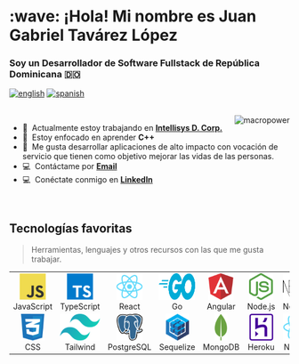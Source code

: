 <h1 align="left" id="macropower-title">:wave: ¡Hola! Mi nombre es Juan Gabriel Tavárez López</h1>
<h3 align="left">Soy un Desarrollador de Software Fullstack de República Dominicana 🇩🇴</h3>

[![english](https://img.shields.io/badge/english-🇺🇸-ffbb20?style=flat-square)](README.md)
[![spanish](https://img.shields.io/badge/spanish-🇪🇸-ffbb20?style=flat-square)](README_sp.md)

<br>

<a href="#macropower-title">
  <img src="https://github-readme-stats.vercel.app/api/top-langs/?username=jgtavarez&layout=compact&langs_count=8&theme=dracula" alt="macropower" align="right" />
</a>

- :office: &nbsp;Actualmente estoy trabajando en **[Intellisys D. Corp.](https://github.com/intellisysdcorp)**
- :seedling: &nbsp;Estoy enfocado en aprender **C++**
- :speech_balloon: &nbsp;Me gusta desarrollar aplicaciones de alto impacto con vocación de servicio que tienen como objetivo mejorar las vidas de las personas.
- :computer: &nbsp;Contáctame por **[Email](mailto:juangabriel2960@gmail.com)**
- :computer: &nbsp;Conéctate conmigo en **[LinkedIn](https://www.linkedin.com/in/jgtavarez/)**

<br>

<h2 align="left" id="macropower-tech">Tecnologías favoritas</h2>

> Herramientas, lenguajes y otros recursos con las que me gusta trabajar.

<table>
  <tr>
    <td align="center" width="96">
      <a href="https://www.javascript.com/" target="_blank">
        <img src="./assets/javascript.png" height="48" alt="javascript" />
      </a>
      <br>JavaScript
    </td>
    <td align="center" width="96">
      <a href="https://www.typescriptlang.org/" target="_blank">
        <img src="./assets/typescript.png" height="48" alt="typescript" />
      </a>
      <br>TypeScript
    </td>
    <td align="center" width="96">
      <a href="https://reactjs.org/" target="_blank">
        <img src="./assets/react.png" height="48" alt="react" />
      </a>
      <br>React
    </td>
    <td align="center" width="96">
      <a href="https://go.dev/" target="_blank">
        <img src="./assets/go.svg" height="48" alt="go" />
      </a>
      <br>Go
    </td>
    <td align="center" width="96">
      <a href="https://angular.io/" target="_blank">
        <img src="./assets/angular.png" height="48" alt="angular" />
      </a>
      <br>Angular
    </td>
    <td align="center" width="96">
      <a href="https://nodejs.org/" target="_blank">
        <img src="./assets/node.png" height="48" alt="node" />
      </a>
      <br>Node.js
    </td>
    <td align="center" width="96">
      <a href="https://nextjs.org/" target="_blank">
        <img src="./assets/next.png" height="48" alt="next" />
      </a>
      <br>Next.js
    </td>
    <td align="center" width="96">
      <a href="https://vuejs.org/" target="_blank">
        <img src="./assets/vue.png" height="48" alt="vue" />
      </a>
      <br>Vue.js
    </td>
    <td align="center" width="96">
      <a href="https://developer.mozilla.org/en-US/docs/Learn/Getting_started_with_the_web/HTML_basics" target="_blank">
        <img src="./assets/html.png" height="48" alt="html" />
      </a>
      <br>HTML
    </td>
  </tr>
  <tr>
    <td align="center" width="96">
      <a href="https://www.w3schools.com/css/" target="_blank">
        <img src="./assets/css.png" height="48" alt="css" />
      </a>
      <br>CSS
    </td>
    <td align="center" width="96">
      <a href="https://tailwindcss.com/" target="_blank">
        <img src="./assets/tailwind.png" height="48" alt="tailwind" />
      </a>
      <br>Tailwind
    </td>
    <td align="center" width="96">
      <a href="https://www.postgresql.org/" target="_blank">
        <img src="./assets/postgresql.png" height="48" alt="postgresql" />
      </a>
      <br>PostgreSQL
    </td>
    <td align="center" width="96">
      <a href="https://sequelize.org/" target="_blank">
        <img src="./assets/sequelize.png" height="48" alt="sequelize" />
      </a>
      <br>Sequelize
    </td>
    <td align="center" width="96">
      <a href="https://www.mongodb.com/" target="_blank">
        <img src="./assets/mongodb.png" height="48" alt="mongodb" />
      </a>
      <br>MongoDB
    </td>
    <td align="center" width="96">
      <a href="https://www.heroku.com/" target="_blank">
        <img src="./assets/heroku.png" height="48" alt="Heroku" />
      </a>
      <br>Heroku
    </td>
    <td align="center" width="96">
      <a href="https://reactnative.dev/" target="_blank">
        <img src="./assets/react.png" height="48" alt="native" />
      </a>
      <br>Native
    </td>
    <td align="center" width="96">
      <a href="https://strapi.io/" target="_blank">
        <img src="./assets/strapi.png"  height="48" alt="strapi" />
      </a>
      <br>Strapi
    </td>
    <td align="center" width="96">
      <a href="https://reactnative.dev/" target="_blank">
        <img src="./assets/express.png" height="48" alt="express" />
      </a>
      <br>Express
    </td>
  </tr>
</table>